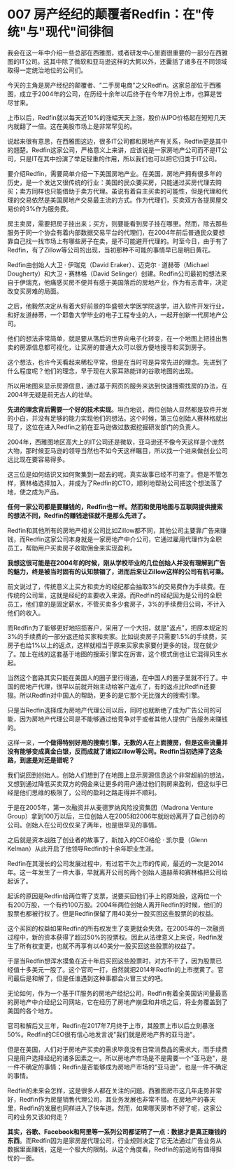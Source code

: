 # 007 房产经纪的颠覆者Redfin：在"传统"与"现代"间徘徊

我会在这一年中介绍一些总部在西雅图，或者研发中心里面很重要的一部分在西雅图的IT公司。这其中除了微软和亚马逊这样的大鳄以外，还囊括了诸多在不同领域取得一定统治地位的公司们。

今天的主角是房产经纪的颠覆者、"二手房电商"之父Redfin。这家总部位于西雅图，成立于2004年的公司，在历经十余年以后终于在今年7月份上市，也算是苦尽甘来。

上市以后，Redfin就以每天近10%的涨幅天天上涨，股价从IPO价格起在短短几天内就翻了一倍。这在美股市场上是非常罕见的。

说起来很有意思，在西雅图这边，很多IT公司都和房地产有关系，Redfin更是其中的翘楚。Redfin这家公司，严格意义上来讲，应该说是一家房地产公司而不是IT公司，只是IT在其中扮演了举足轻重的作用，所以我们也可以把它归类于IT公司。

要介绍Redfin，需要简单介绍一下美国房地产业。在美国，房地产拥有很多年的历史，是一个发达又很传统的行业：美国的民众要买房，只能通过买房代理去购买；卖方同样也只能借助于卖方代理。虽说有着自主买卖的可能性，但是代理和代理的交易依然是美国房地产交易最主流的方式。作为代理们，买卖双方各提房屋交易价的3%作为服务费。

房主卖房，需要把房子挂出来；买方，则要能看到房子挂在哪里。然而，除去那些服务于同一个协会有着内部数据交易平台的代理们，在2004年前后普通民众要想靠自己找一找市场上有哪些房子在卖，是不可能避开代理的。时至今日，由于有了Redfin，有了Zillow等公司的出现，当初那种不可能的事情早已是明日黄花。

Redfin由创始人大卫 · 伊瑞克（David Eraker）、迈克尔 · 道赫蒂（Michael
Dougherty）和大卫・赛林格（David
Selinger）创建。Redfin公司最初的想法来自于伊瑞克，他痛感买房不便并有感于美国落后的房地产业，作为有志青年，决定改变买房难的局面。

之后，他毅然决定从有着大好前景的华盛顿大学医学院退学，进入软件开发行业，和好友道赫蒂，一个耶鲁大学毕业的电子工程专业的人，一起开创新一代房地产公司。

他们的想法非常简单，就是要从落后的世界向电子化转变，在一个地图上把挂出售卖的房源信息都可视化，让买房的普通大众可以很方便地搜寻和买到房子。

这个想法，也许今天看起来稀松平常，但是在当时可是异常先进的理念。先进到了什么程度呢？他们的理念，早于现在大家耳熟能详的谷歌地图的出现。

所以用地图来显示房源信息，通过基于网页的服务来达到快速搜索找房的办法，在2004年无疑是前无古人的壮举。

**先进的理念背后需要一个好的技术实现**。坦白地说，两位创始人显然都是软件开发的小白，并没有足够的能力实现他们的想法。这个时候，第三位创始人赛林格就出现了，这位在进入Redfin之前在亚马逊做过数据挖掘研发部门的负责人。

2004年，西雅图地区高大上的IT公司还是微软，亚马逊还不像今天这样是个庞然大物，那时候亚马逊的领导当然也不如今天这样瞩目，所以找一个进来做创业公司远比现在要容易得多。

这三位是如何结识又如何聚集到一起去的呢，真实故事已经不可查了。但是不管怎样，赛林格选择加入，并成为了Redfin的CTO，顺利地帮助公司把这个想法落了地，使之成为产品。

**任何一家公司都是要赚钱的，Redfin也一样。然而和使用地图与互联网提供搜索的想法不同，Redfin的赚钱途径就不是那么先进了。**

Redfin和其他所有的房地产相关公司比如Zillow都不同，其他公司主要靠广告来赚钱，而Redfin这家公司本身就是一家房地产中介公司，它通过雇用代理作为全职员工，帮助用户买卖房子收取佣金来实现盈利。

**我想这很可能是在2004年的时候，刚从学校毕业的几位创始人并没有理解到广告的魅力，终是被当时固有的认知禁锢了，进而后来让Zillow这样的公司有机可乘。**

前文说过了，传统意义上买方和卖方的经纪都会抽取3%的交易费作为手续费。在传统的公司里，这就是经纪的主要收入来源。而Redfin的经纪因为是公司的全职员工，他们拿的是固定薪水，不管买卖多少套房子，3%的手续费归公司，不计入他们的收入。

而Redfin为了能够更好地招揽客户，采用了一个大招，就是"返点"，把原本规定的3%的手续费的一部分返还给买家和卖家。比如说卖房子只需要1.5%的手续费，买房子也给1%以上的返点，这样就相当于原来买家卖家要付更多的钱，现在就少了。加上在线的这套基于地图的搜索引擎实在厉害，这个模式倒也让它混得风生水起。

当然这个套路其实只能在美国人的圈子里行得通，在中国人的圈子里就不行了。中国的房地产代理，很早以前就开始主动给客户返点了，有的返点比Redfin还要狠。所以Redfin对中国人的帮助，更多的是它那个无比强大的搜索引擎。

只是当Redfin选择成为房地产代理公司以后，同时也就断绝了成为广告公司的可能，因为房地产代理公司是不能够通过给竞争对手或者其他人提供广告服务来赚钱的。

这样一来，**一个做得特别好用的搜索引擎，无数的人在上面搜房，但是这些流量并没有能够变成真金白银，反而成就了诸如Zillow等公司。Redfin当初选择了这条路，到底是对还是错呢？**

我们说回到创始人。创始人们想到了在地图上显示房源信息这个非常超前的想法，又想到通过降低买卖双方的佣金来让更多的用户通过他们购房来盈利，但这似乎已经是他们思维的极限了，公司的盈利之路走得并不顺利。

于是在2005年，第一次融资并从麦德罗纳风险投资集团（Madrona Venture
Group）拿到100万以后，三位创始人在2005和2006年就纷纷离开了自己创办的公司。创始人在公司仅仅呆了两年，也是很罕见的事情。

之后就是资本战胜了创业者的故事了，新加入的CEO格伦 · 凯尔曼（Glenn
Kelman）从此开启了他领导Redfin的十余年职业生涯。

Redfin在其漫长的公司发展过程中，有过若干次上市的传闻，最近的一次是2014年。这一年发生了一件大事，早就离开公司的两个创始人道赫蒂和赛林格把公司给起诉了。

起诉的原因是Redfin给两位寄了支票，说要买回他们手上的原始股，这两位一个有200万股，一个有约100万股。2004年两位创始人离开Redfin的时候，他们的股票也都被行权了。但是Redfin保留了用40美分一股买回这些股票的的权益。

这个买回的权益如果Redfin的所有权发生了变更就会失效。在2005年的一次融资过程中，新的资本获得了超过50%的投票权。因此从法律意义上来说，Redfin发生了所有权变更，也就不再享有以40美分一股买回这些股票的权益了。

于是当Redfin想浑水摸鱼在近十年后买回这些股票时，对方不干了，因为股票已经值十多美元一股了。这个官司一打，自然就把2014年Redfin的上市搅黄了。官司最后是和解了，但是任谁遇到这种事都会火冒三丈的吧。

无论如何，作为一个基于IT服务的房地产经纪公司，Redfin有着全美国访问量最高的房地产中介经纪公司网站，它在经历了房地产崩盘和井喷之后，将业务覆盖到了美国的各个地方。

官司和解后又三年，Redfin在2017年7月终于上市，其股票上市以后立刻暴涨50%。Redfin的CEO很有信心地发言说"我们就是房地产界的亚马逊"。

但是在美国，人们对于房地产买卖的需求毕竟没有日常消费品的需求大，而手续费只是用户选择经纪的诸多因素之一。所以房地产市场是不是需要一个"亚马逊"，是一件不确定的事情；Redfin是否能够成为房地产市场的"亚马逊"，也是一件不确定的事情。

Redfin的未来会怎样，这是很多人都在关注的问题。西雅图房市这几年走势非常好，Redfin作为房屋销售代理公司，其业务发展也非常不错。在房地产的春天里，Redfin的发展也同样进入了快车道。然而，如果哪天房市不好了呢，这家公司的业务又该如何走？

**其实，谷歌、Facebook和阿里等一系列公司都证明了一点：数据才是真正赚钱的东西**。而Redfin因为是家房屋代理公司，行业规则决定了它无法通过广告业务从数据里面赚钱，这是一个极大的限制。从这个角度看，Redfin的前途尚有值得担忧的一面。
